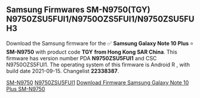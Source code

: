 <h2>Samsung Firmwares SM-N9750(TGY) N9750ZSU5FUI1/N9750OZS5FUI1/N9750ZSU5FUH3</h2>
Download the Samsung firmware for the ✅ <strong>Samsung Galaxy Note 10 Plus </strong> ⭐ <strong>SM-N9750</strong> with product code <strong>TGY</strong> <strong> from Hong Kong SAR China</strong>. This firmware has version number PDA <strong>N9750ZSU5FUI1</strong> and CSC N9750OZS5FUI1. The operating system of this firmware is Android R , with build date 2021-09-15. Changelist <strong>22338387</strong>.


[SM-N9750](https://samfirm.shop/samsung/model/SM-N9750)
[N9750ZSU5FUI1](https://samfirm.shop/samsung/pda/N9750ZSU5FUI1)
[Download Firmware Samsung Galaxy Note 10 Plus SM-N9750](https://samfirm.shop/samsung/firmware/456597)
